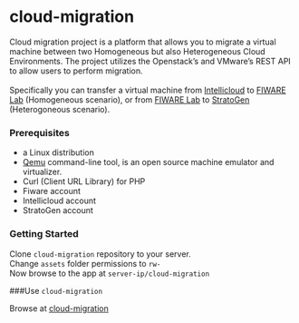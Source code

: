 # cloud-migration
Cloud migration project is a platform that allows you to migrate a virtual machine between two Homogeneous but also  Heterogeneous Cloud Environments. The project utilizes the Openstack’s and VMware’s REST API to allow users to perform migration.
<br><br>
Specifically you can transfer a virtual machine from <a href="http://cloud.intellicloud.tuc.gr/">Intellicloud</a> to <a href="https://cloud.lab.fiware.org/">FIWARE Lab</a> (Homogeneous scenario), or from <a href="https://cloud.lab.fiware.org/">FIWARE Lab</a> to <a href="http://www.stratogen.net">StratoGen</a> (Heterogoneous scenario).

<h3>Prerequisites</h3>

<ul>
  <li>a Linux distribution</li>
  <li><a href="http://www.qemu.org/">Qemu</a> command-line tool, is an open source machine emulator and virtualizer.</li>
  <li>Curl (Client URL Library) for PHP</li>
  <li>Fiware account</li>
  <li>Intellicloud account</li>
  <li>StratoGen account</li>
</ul>

<h3>Getting Started</h3>

Clone `cloud-migration` repository to your server.
<br>
Change `assets` folder permissions to `rw-`
<br>
Now browse to the app at `server-ip/cloud-migration`

###Use `cloud-migration`

Browse at <a href="http://147.27.60.220/migration/">cloud-migration</a>
